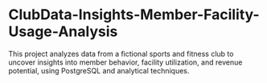 # ClubData-Insights-Member-Facility-Usage-Analysis
This project analyzes data from a fictional sports and fitness club to uncover insights into member behavior, facility utilization, and revenue potential, using PostgreSQL and analytical techniques.
